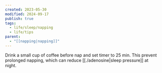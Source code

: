 ```yaml
---
created: 2023-05-30
modified: 2024-09-17
publish: true
tags:
  - life/sleep/napping
  - life/tips
parent:
  - "[[napping|napping]]"
---
```

Drink a small cup of coffee before nap and set timer to 25 min. This prevent prolonged napping, which can reduce [[./adenosine|sleep pressure]] at night.